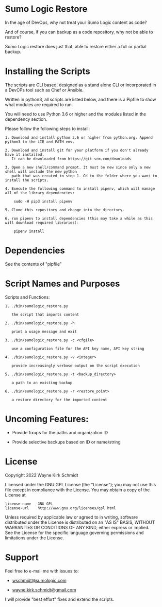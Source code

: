 Sumo Logic Restore
==================

In the age of DevOps, why not treat your Sumo Logic content as code?

And of course, if you can backup as a code repository, why not be able to restore?

Sumo Logic restore does just that, able to restore either a full or partial backup.

Installing the Scripts
=======================

The scripts are CLI based, designed as a stand alone CLI or incorporated in a DevOPs tool such as Chef or Ansible.

Written in python3, all scripts are listed below, and there is a Pipfile to show what modules are required to run.

You will need to use Python 3.6 or higher and the modules listed in the dependency section.  

Please follow the following steps to install:

    1. Download and install python 3.6 or higher from python.org. Append python3 to the LIB and PATH env.

    2. Download and install git for your platform if you don't already have it installed.
       It can be downloaded from https://git-scm.com/downloads
    
    3. Open a new shell/command prompt. It must be new since only a new shell will include the new python 
       path that was created in step 1. Cd to the folder where you want to install the scripts.
    
    4. Execute the following command to install pipenv, which will manage all of the library dependencies:
    
        sudo -H pip3 install pipenv 
 
    5. Clone this repository and change into the directory.

    6. run pipenv to install dependencies (this may take a while as this will download required libraries):

        pipenv install
        
Dependencies
============

See the contents of "pipfile"

Script Names and Purposes
=========================

Scripts and Functions:

    1. ./bin/sumologic_restore.py 

       the script that imports content

    2. ./bin/sumologic_restore.py -h
  
       print a usage message and exit

    3. ./bin/sumologic_restore.py -c <cfgile>

       use a configuration file for the API key name, API key string

    4. ./bin/sumologic_restore.py -v <integer>

       provide increasingly verbose output on the script execution

    5. ./bin/sumologic_restore.py -t <backup_directory>

       a path to an existing backup

    6. ./bin/sumologic_restore.py -r <restore_point>

       a restore directory for the imported content

Uncoming Features:
==================

* Provide fixups for the paths and organization ID

* Provide selective backups based on ID or name/string

License
=======

Copyright 2022 Wayne Kirk Schmidt

Licensed under the GNU GPL License (the "License");
you may not use this file except in compliance with the License.
You may obtain a copy of the License at

    license-name   GNU GPL
    license-url    http://www.gnu.org/licenses/gpl.html

Unless required by applicable law or agreed to in writing, software
distributed under the License is distributed on an "AS IS" BASIS,
WITHOUT WARRANTIES OR CONDITIONS OF ANY KIND, either express or implied.
See the License for the specific language governing permissions and
limitations under the License.

Support
=======

Feel free to e-mail me with issues to: 

* wschmidt@sumologic.com

* wayne.kirk.schmidt@gmail.com

I will provide "best effort" fixes and extend the scripts.
